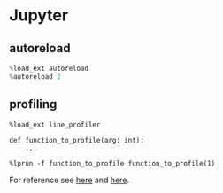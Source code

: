 # Jupyter

## autoreload

```python
%load_ext autoreload
%autoreload 2
```

## profiling

```
%load_ext line_profiler

def function_to_profile(arg: int):
    ...

%lprun -f function_to_profile function_to_profile(1)
```

For reference see [here](https://jakevdp.github.io/PythonDataScienceHandbook/01.07-timing-and-profiling.html) and [here](https://ipython-books.github.io/43-profiling-your-code-line-by-line-with-line_profiler/).
